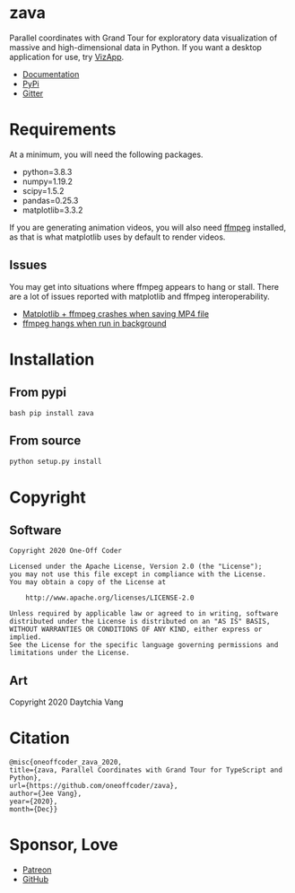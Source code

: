 # zava

Parallel coordinates with Grand Tour for exploratory data visualization of massive and high-dimensional data in Python. If you want a desktop application for use, try [VizApp](https://github.com/oneoffcoder/vizapp).


- [Documentation](https://zava.readthedocs.io/)
- [PyPi](https://pypi.org/project/zava/) 
- [Gitter](https://gitter.im/dataflava/zava)

# Requirements

At a minimum, you will need the following packages. 

- python=3.8.3
- numpy=1.19.2
- scipy=1.5.2
- pandas=0.25.3
- matplotlib=3.3.2

If you are generating animation videos, you will also need [ffmpeg](https://ffmpeg.org/) installed, as that is what matplotlib uses by default to render videos. 

## Issues

You may get into situations where ffmpeg appears to hang or stall. There are a lot of issues reported with matplotlib and ffmpeg interoperability.

- [Matplotlib + ffmpeg crashes when saving MP4 file](https://github.com/spack/spack/issues/18071)
- [ffmpeg hangs when run in background](https://stackoverflow.com/questions/16523746/ffmpeg-hangs-when-run-in-background)

# Installation

## From pypi

``bash
pip install zava
``

## From source

```bash
python setup.py install
```

# Copyright

## Software

```
Copyright 2020 One-Off Coder

Licensed under the Apache License, Version 2.0 (the "License");
you may not use this file except in compliance with the License.
You may obtain a copy of the License at

    http://www.apache.org/licenses/LICENSE-2.0

Unless required by applicable law or agreed to in writing, software
distributed under the License is distributed on an "AS IS" BASIS,
WITHOUT WARRANTIES OR CONDITIONS OF ANY KIND, either express or implied.
See the License for the specific language governing permissions and
limitations under the License.
```

## Art

Copyright 2020 Daytchia Vang

# Citation

```
@misc{oneoffcoder_zava_2020,
title={zava, Parallel Coordinates with Grand Tour for TypeScript and Python},
url={https://github.com/oneoffcoder/zava},
author={Jee Vang},
year={2020},
month={Dec}}
```

# Sponsor, Love

- [Patreon](https://www.patreon.com/vangj)
- [GitHub](https://github.com/sponsors/vangj)
